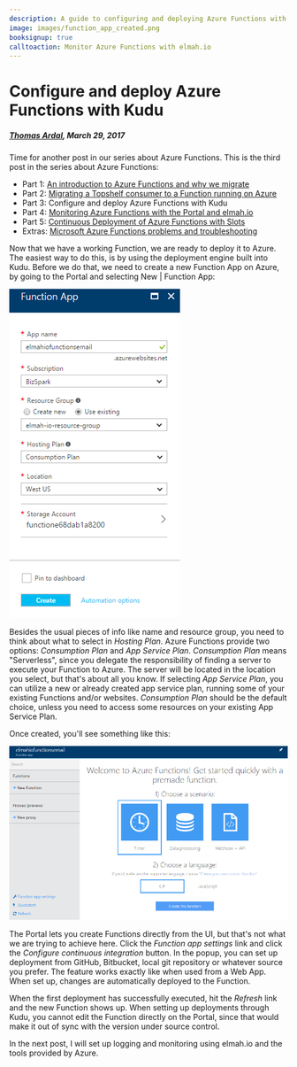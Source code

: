 ```yaml
---
description: A guide to configuring and deploying Azure Functions with Kudu.
image: images/function_app_created.png
booksignup: true
calltoaction: Monitor Azure Functions with elmah.io
---
```


# Configure and deploy Azure Functions with Kudu

##### [Thomas Ardal](http://elmah.io/about/), March 29, 2017

Time for another post in our series about Azure Functions. This is the third post in the series about Azure Functions:

- Part 1: [An introduction to Azure Functions and why we migrate](https://blog.elmah.io/migrating-from-windows-services-to-azure-functions/)
- Part 2: [Migrating a Topshelf consumer to a Function running on Azure](https://blog.elmah.io/migrating-a-topshelf-consumer-to-a-function-running-on-azure/)
- Part 3: Configure and deploy Azure Functions with Kudu
- Part 4: [Monitoring Azure Functions with the Portal and elmah.io](https://blog.elmah.io/monitoring-azure-functions-with-the-portal-and-elmah-io/)
- Part 5: [Continuous Deployment of Azure Functions with Slots](https://blog.elmah.io/continuous-deployment-of-azure-functions-with-slots/)
- Extras: [Microsoft Azure Functions problems and troubleshooting](https://blog.elmah.io/microsoft-azure-functions-problems-and-troubleshooting/)

Now that we have a working Function, we are ready to deploy it to Azure. The easiest way to do this, is by using the deployment engine built into Kudu. Before we do that, we need to create a new Function App on Azure, by going to the Portal and selecting New | Function App:

![Create Functions App](images/create_function.png)

Besides the usual pieces of info like name and resource group, you need to think about what to select in _Hosting Plan_. Azure Functions provide two options: _Consumption Plan_ and _App Service Plan_. _Consumption Plan_ means "Serverless", since you delegate the responsibility of finding a server to execute your Function to Azure. The server will be located in the location you select, but that's about all you know. If selecting _App Service Plan_, you can utilize a new or already created app service plan, running some of your existing Functions and/or websites. _Consumption Plan_ should be the default choice, unless you need to access some resources on your existing App Service Plan.

Once created, you'll see something like this:

![New Function app created](images/function_app_created.png)

The Portal lets you create Functions directly from the UI, but that's not what we are trying to achieve here. Click the _Function app settings_ link and click the _Configure continuous integration_ button. In the popup, you can set up deployment from GitHub, Bitbucket, local git repository or whatever source you prefer. The feature works exactly like when used from a Web App. When set up, changes are automatically deployed to the Function.

When the first deployment has successfully executed, hit the _Refresh_ link and the new Function shows up. When setting up deployments through Kudu, you cannot edit the Function directly on the Portal, since that would make it out of sync with the version under source control.

In the next post, I will set up logging and monitoring using elmah.io and the tools provided by Azure.